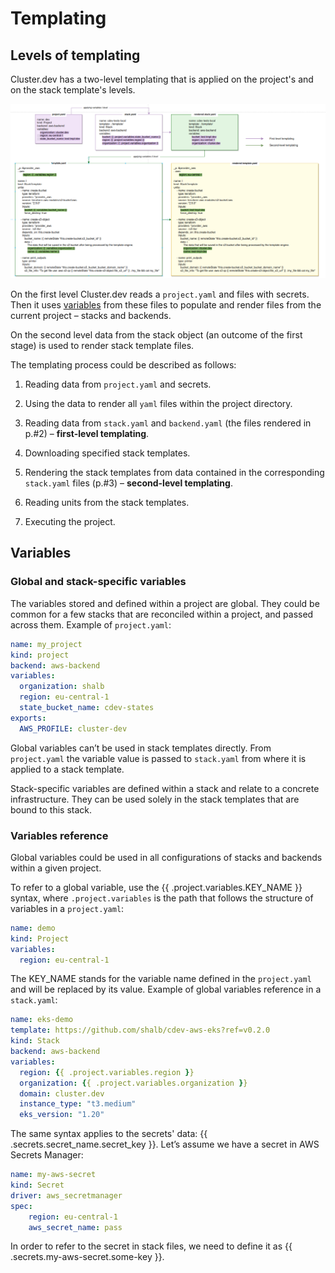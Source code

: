 # Templating

## Levels of templating

Cluster.dev has a two-level templating that is applied on the project's and on the stack template's levels.

![templating diagram](./images/templating.png)

On the first level Cluster.dev reads a `project.yaml` and files with secrets. Then it uses [variables](#variables) from these files to populate and render files from the current project – stacks and backends.

On the second level data from the stack object (an outcome of the first stage) is used to render stack template files.

The templating process could be described as follows:

1.	Reading data from `project.yaml` and secrets.

2.	Using the data to render all `yaml` files within the project directory.

3.	Reading data from `stack.yaml` and `backend.yaml` (the files rendered in p.#2) – **first-level templating**.

4.	Downloading specified stack templates.

5.	Rendering the stack templates from data contained in the corresponding `stack.yaml` files (p.#3) – **second-level templating**.

6.	Reading units from the stack templates.

7.	Executing the project.

## Variables

### Global and stack-specific variables

The variables stored and defined within a project are global. They could be common for a few stacks that are reconciled within a project, and passed across them. Example of `project.yaml`:

```yaml
name: my_project
kind: project
backend: aws-backend
variables:
  organization: shalb
  region: eu-central-1
  state_bucket_name: cdev-states
exports:
  AWS_PROFILE: cluster-dev
```

Global variables can’t be used in stack templates directly. From `project.yaml` the variable value is passed to `stack.yaml` from where it is applied to a stack template.

Stack-specific variables are defined within a stack and relate to a concrete infrastructure. They can be used solely in the stack templates that are bound to this stack.

### Variables reference

Global variables could be used in all configurations of stacks and backends within a given project.

To refer to a global variable, use the {{ .project.variables.KEY_NAME }} syntax, where `.project.variables` is the path that follows the structure of variables in a `project.yaml`:

```yaml
name: demo
kind: Project
variables:
  region: eu-central-1
```

The KEY_NAME stands for the variable name defined in the `project.yaml` and will be replaced by its value. Example of global variables reference in a `stack.yaml`:

```yaml
name: eks-demo
template: https://github.com/shalb/cdev-aws-eks?ref=v0.2.0
kind: Stack
backend: aws-backend
variables:
  region: {{ .project.variables.region }}
  organization: {{ .project.variables.organization }}
  domain: cluster.dev
  instance_type: "t3.medium"
  eks_version: "1.20"
```

The same syntax applies to the secrets' data: {{ .secrets.secret_name.secret_key }}. Let’s assume we have a secret in AWS Secrets Manager:

```yaml
name: my-aws-secret
kind: Secret
driver: aws_secretmanager
spec: 
    region: eu-central-1
    aws_secret_name: pass
```

In order to refer to the secret in stack files, we need to define it as {{ .secrets.my-aws-secret.some-key }}.
